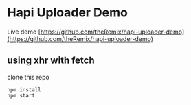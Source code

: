 # Hapi Uploader Demo

Live demo [https://github.com/theRemix/hapi-uploader-demo](https://github.com/theRemix/hapi-uploader-demo)

## using xhr with fetch

clone this  repo

```
npm install
npm start
```
